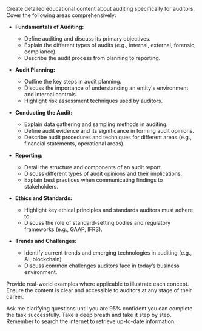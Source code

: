 Create detailed educational content about auditing specifically for auditors. Cover the following areas comprehensively:

- **Fundamentals of Auditing:**
  - Define auditing and discuss its primary objectives.
  - Explain the different types of audits (e.g., internal, external, forensic, compliance).
  - Describe the audit process from planning to reporting.
  
- **Audit Planning:**
  - Outline the key steps in audit planning.
  - Discuss the importance of understanding an entity's environment and internal controls.
  - Highlight risk assessment techniques used by auditors.

- **Conducting the Audit:**
  - Explain data gathering and sampling methods in auditing.
  - Define audit evidence and its significance in forming audit opinions.
  - Describe audit procedures and techniques for different areas (e.g., financial statements, operational areas).

- **Reporting:**
  - Detail the structure and components of an audit report.
  - Discuss different types of audit opinions and their implications.
  - Explain best practices when communicating findings to stakeholders.

- **Ethics and Standards:**
  - Highlight key ethical principles and standards auditors must adhere to.
  - Discuss the role of standard-setting bodies and regulatory frameworks (e.g., GAAP, IFRS).
  
- **Trends and Challenges:**
  - Identify current trends and emerging technologies in auditing (e.g., AI, blockchain).
  - Discuss common challenges auditors face in today’s business environment.

Provide real-world examples where applicable to illustrate each concept. Ensure the content is clear and accessible to auditors at any stage of their career. 

Ask me clarifying questions until you are 95% confident you can complete the task successfully. Take a deep breath and take it step by step. Remember to search the internet to retrieve up-to-date information.